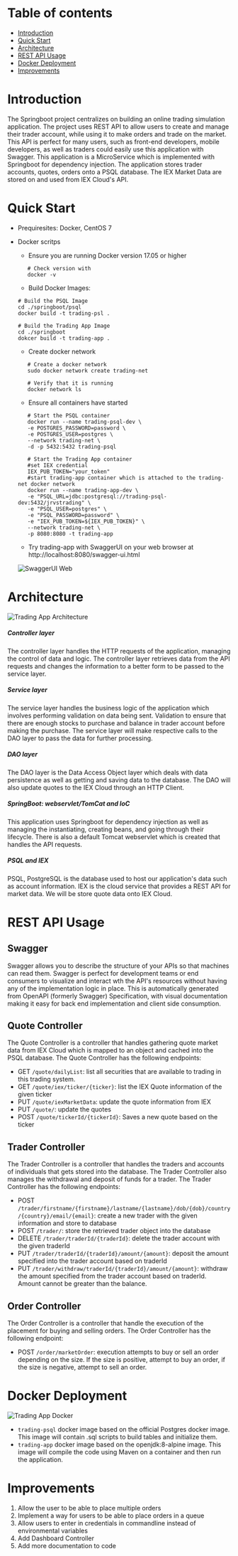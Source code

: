 # Table of contents
* [Introduction](#Introduction)
* [Quick Start](#Quick-Start)
* [Architecture](#Architecture)
* [REST API Usage](#REST-API-Usage)
* [Docker Deployment](#Docker-Deployment)
* [Improvements](#Improvements)

# Introduction
The Springboot project centralizes on building an online trading simulation application. The project uses REST API to allow users to 
create and manage their trader account, while using it to make orders and trade on the market. This API is perfect for many users, 
such as front-end developers, mobile developers, as well as traders could easily use this application with Swagger. This application is a 
MicroService which is implemented with Springboot for dependency injection. The application stores trader accounts, quotes, orders onto 
a PSQL database. The IEX Market Data are stored on and used from IEX Cloud's API. 

# Quick Start
- Prequiresites: Docker, CentOS 7

- Docker scritps 
    - Ensure you are running Docker version 17.05 or higher
    ```shell script
       # Check version with 
       docker -v
    ```
  
	- Build Docker Images:
	```shell script
    # Build the PSQL Image
    cd ./springboot/psql
    docker build -t trading-psl .
   
    # Build the Trading App Image
    cd ./springboot
    dokcer build -t trading-app .
    ```
  - Create docker network
   ```shell script
      # Create a docker network
      sudo docker network create trading-net
    
      # Verify that it is running
      docker network ls
   ```
  - Ensure all containers have started
  ```shell script
     # Start the PSQL container
     docker run --name trading-psql-dev \
     -e POSTGRES_PASSWORD=password \
     -e POSTGRES_USER=postgres \
     --network trading-net \
     -d -p 5432:5432 trading-psql
  
     # Start the Trading App container
     #set IEX credential
     IEX_PUB_TOKEN="your_token"
     #start trading-app container which is attached to the trading-net docker network
     docker run --name trading-app-dev \
     -e "PSQL_URL=jdbc:postgresql://trading-psql-dev:5432/jrvstrading" \
     -e "PSQL_USER=postgres" \
     -e "PSQL_PASSWORD=password" \
     -e "IEX_PUB_TOKEN=${IEX_PUB_TOKEN}" \
     --network trading-net \
     -p 8080:8080 -t trading-app
  ```
  - Try trading-app with SwaggerUI on your web browser at http://localhost:8080/swagger-ui.html
  
  ![SwaggerUI Web](assets/Swagger_UI.png)

# Architecture
![Trading App Architecture](assets/Trading_App_Architecture.png)

##### Controller layer
The controller layer handles the HTTP requests of the application, managing the control of data and logic. The controller layer 
retrieves data from the API requests and changes the information to a better form to be passed to the service layer.   

##### Service layer
The service layer handles the business logic of the application which involves performing validation on data being sent. 
Validation to ensure that there are enough stocks to purchase and balance in trader account before making the purchase. 
The service layer will make respective calls to the DAO layer to pass the data for further processing. 

##### DAO layer
The DAO layer is the Data Access Object layer which deals with data persistence as well as getting and saving data to the database. 
The DAO will also update quotes to the IEX Cloud through an HTTP Client. 

##### SpringBoot: webservlet/TomCat and IoC
This application uses Springboot for dependency injection as well as managing the instantiating, creating beans, and going through 
their lifecycle. There is also a default Tomcat webservlet which is created that handles the API requests. 

##### PSQL and IEX
PSQL, PostgreSQL is the database used to host our application's data such as account information. IEX is the cloud service that 
provides a REST API for market data. We will be store quote data onto IEX Cloud.

# REST API Usage
## Swagger
Swagger allows you to describe the structure of your APIs so that machines can read them. Swagger is perfect for development 
teams or end consumers to visualize and interact wth the API's resources without having any of the implementation logic in place. 
This is automatically generated from OpenAPI (formerly Swagger) Specification, with visual documentation making it easy for back end 
implementation and client side consumption. 

## Quote Controller
The Quote Controller is a controller that handles gathering quote market data from IEX Cloud which is mapped to an object and cached 
into the PSQL database. The Quote Controller has the following endpoints: 

  - GET `/quote/dailyList`: list all securities that are available to trading in this trading system.
  - GET `/quote/iex/ticker/{ticker}`: list the IEX Quote information of the given ticker
  - PUT `/quote/iexMarketData`: update the quote information from IEX 
  - PUT `/quote/`: update the quotes 
  - POST `/quote/tickerId/{tickerId}`: Saves a new quote based on the ticker 
## Trader Controller
The Trader Controller is a controller that handles the traders and accounts of individuals that gets stored into the database. The
Trader Controller also manages the withdrawal and deposit of funds for a trader. The Trader Controller has the following endpoints: 

   - POST `/trader/firstname/{firstname}/lastname/{lastname}/dob/{dob}/country/{country}/email/{email}`: create a new trader with the given information and store to database
   - POST `/trader/`: store the retrieved trader object into the database
   - DELETE `/trader/traderId/{traderId}`: delete the trader account with the given traderId
   - PUT `/trader/traderId/{traderId}/amount/{amount}`: deposit the amount specified into the trader account based on traderId
   - PUT `/trader/withdraw/traderId/{traderId}/amount/{amount}`: withdraw the amount specified from the trader account based on traderId. Amount cannot be greater than the balance.

## Order Controller
The Order Controller is a controller that handle the execution of the placement for buying and selling orders.
The Order Controller has the following endpoint:

   - POST `/order/marketOrder`: execution attempts to buy or sell an order depending on the size. If the size is positive, attempt to buy an order, 
   if the size is negative, attempt to sell an order. 

# Docker Deployment
![Trading App Docker](assets/Trading_App_Docker.png)

- `trading-psql` docker image based on the official Postgres docker image. This image will contain .sql scripts to build tables and initialize them. 
- `trading-app` docker image based on the openjdk:8-alpine image. This image will compile the code using Maven on a container and then run the application.

# Improvements
1. Allow the user to be able to place multiple orders 
2. Implement a way for users to be able to place orders in a queue
3. Allow users to enter in credentials in commandline instead of environmental variables
4. Add Dashboard Controller 
5. Add more documentation to code